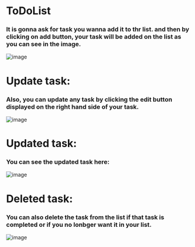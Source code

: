 # ToDoList

### It is gonna ask for task you wanna add it to thr list. and then by clicking on add button, your task will be added on the list as you can see in the image.

![image](https://user-images.githubusercontent.com/77467816/235541968-7001da8c-1e32-41bb-949b-019a006d3574.png)

# Update task:
### Also, you can update any task by clicking the edit button displayed on the right hand side of your task. 

![image](https://user-images.githubusercontent.com/77467816/235542021-11e1b159-7eae-41a5-bd25-ba07ec3072e0.png)

# Updated task:
### You can see the updated task here:

![image](https://user-images.githubusercontent.com/77467816/235542110-6b79f0f2-c438-4a2c-8813-99004ebb782d.png)

# Deleted task:
### You can also delete the task from the list if that task is completed or if you no lonbger want it in your list.

![image](https://user-images.githubusercontent.com/77467816/235542180-cc188c86-f4dd-417a-a45d-a6de8bbb566f.png)

